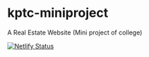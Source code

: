 # kptc-miniproject
A Real Estate Website (Mini project of college)

[![Netlify Status](https://api.netlify.com/api/v1/badges/87a727f6-3d45-4e00-86e0-947acf5ab371/deploy-status)](https://app.netlify.com/sites/kptc/deploys)
